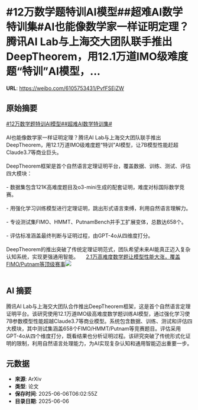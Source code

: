 # #12万数学题特训AI模型##超难AI数学特训集#AI也能像数学家一样证明定理？腾讯AI Lab与上海交大团队联手推出DeepTheorem，用12.1万道IMO级难度题“特训”AI模型，...

**URL**: https://weibo.com/6105753431/PvfFSEjZW

## 原始摘要

<a href="https://m.weibo.cn/search?containerid=231522type%3D1%26t%3D10%26q%3D%2312%E4%B8%87%E6%95%B0%E5%AD%A6%E9%A2%98%E7%89%B9%E8%AE%ADAI%E6%A8%A1%E5%9E%8B%23&amp;extparam=%2312%E4%B8%87%E6%95%B0%E5%AD%A6%E9%A2%98%E7%89%B9%E8%AE%ADAI%E6%A8%A1%E5%9E%8B%23" data-hide=""><span class="surl-text">#12万数学题特训AI模型#</span></a><a href="https://m.weibo.cn/search?containerid=231522type%3D1%26t%3D10%26q%3D%23%E8%B6%85%E9%9A%BEAI%E6%95%B0%E5%AD%A6%E7%89%B9%E8%AE%AD%E9%9B%86%23&amp;extparam=%23%E8%B6%85%E9%9A%BEAI%E6%95%B0%E5%AD%A6%E7%89%B9%E8%AE%AD%E9%9B%86%23" data-hide=""><span class="surl-text">#超难AI数学特训集#</span></a><br><br>AI也能像数学家一样证明定理？腾讯AI Lab与上海交大团队联手推出DeepTheorem，用12.1万道IMO级难度题“特训”AI模型，让7B模型性能赶超Claude3.7等商业巨头。<br><br>DeepTheorem框架是首个自然语言定理证明平台，覆盖数据、训练、测试、评估四大模块：<br><br>- 数据集包含121K高难度题目及o3-mini生成的配套证明，难度对标国际数学竞赛。<br><br>- 用强化学习训练模型进行定理证明，跳出形式语言束缚，利用自然语言理解力。<br><br>- 专设测试集FIMO、HMMT、PutnamBench并手工扩展变体，总数达658个。<br><br>- 评估标准涵盖最终判断与证明过程，由GPT-4o从四维度打分。<br><br>DeepTheorem的推出突破了传统定理证明范式，团队希望未来AI能真正迈入复杂认知系统，实现更强通用智能。 <a href="https://weibo.com/ttarticle/p/show?id=2309405174484247642432" data-hide=""><span class="url-icon"><img style="width: 1rem;height: 1rem" src="https://h5.sinaimg.cn/upload/2015/09/25/3/timeline_card_small_article_default.png" referrerpolicy="no-referrer"></span><span class="surl-text">2.1万高难度数学题让模型性能大涨，覆盖FIMO/Putnam等顶级赛事</span></a><img style="" src="https://tvax4.sinaimg.cn/large/006Fd7o3gy1i25d6wd96lj30kh0bj3zm.jpg" referrerpolicy="no-referrer"><br><br>

## AI 摘要

腾讯AI Lab与上海交大团队合作推出DeepTheorem框架，这是首个自然语言定理证明平台。该研究使用12.1万道IMO级高难度数学题训练AI模型，通过强化学习使7B参数模型性能超越Claude3.7等商业模型。系统包含数据、训练、测试和评估四大模块，其中测试集涵盖658个FIMO/HMMT/Putnam等竞赛题目。评估采用GPT-4o从四个维度打分，既看结果也分析证明过程。该研究突破了传统形式化证明的限制，利用自然语言处理能力，为AI实现复杂认知和通用智能迈出重要一步。

## 元数据

- **来源**: ArXiv
- **类型**: 论文
- **保存时间**: 2025-06-06T06:02:55Z
- **目录日期**: 2025-06-06
